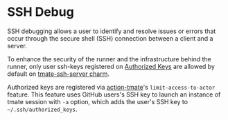 # SSH Debug

SSH debugging allows a user to identify and resolve issues or errors that occur through the secure
shell (SSH) connection between a client and a server.

To enhance the security of the runner and the infrastructure behind the runner, only user ssh-keys
registered on [Authorized Keys](https://github.com/tmate-io/tmate-ssh-server/pull/93) are allowed
by default on [tmate-ssh-server charm](https://charmhub.io/tmate-ssh-server/).

Authorized keys are registered via [action-tmate](https://github.com/canonical/action-tmate/)'s
`limit-access-to-actor` feature. This feature uses GitHub users's SSH key to launch an instance
of tmate session with `-a` option, which adds the user's SSH key to `~/.ssh/authorized_keys`.